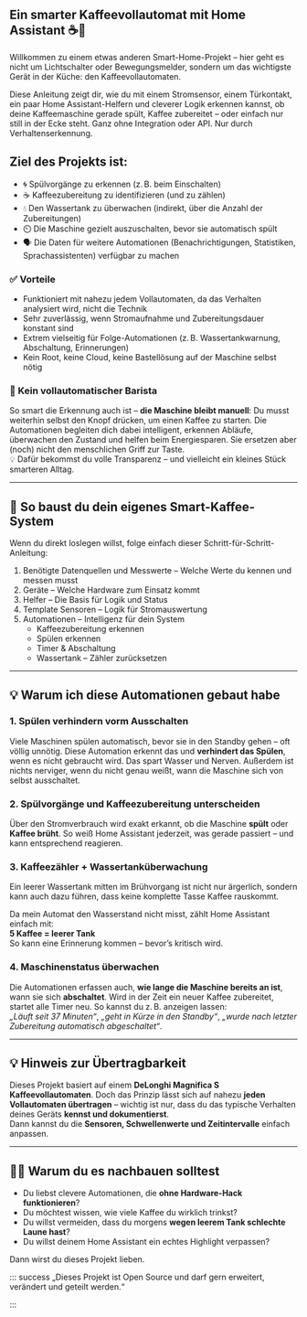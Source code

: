 ## Ein smarter Kaffeevollautomat mit Home Assistant ☕️🤖

Willkommen zu einem etwas anderen Smart-Home-Projekt – hier geht es nicht um Lichtschalter oder Bewegungsmelder, sondern um das wichtigste Gerät in der Küche: den Kaffeevollautomaten.

Diese Anleitung zeigt dir, wie du mit einem Stromsensor, einem Türkontakt, ein paar Home Assistant-Helfern und cleverer Logik erkennen kannst, ob deine Kaffeemaschine gerade spült, Kaffee zubereitet – oder einfach nur still in der Ecke steht. Ganz ohne Integration oder API. Nur durch Verhaltenserkennung.

## Ziel des Projekts ist:

- 🌀 Spülvorgänge zu erkennen (z. B. beim Einschalten)
- ☕ Kaffeezubereitung zu identifizieren (und zu zählen)
- 💧 Den Wassertank zu überwachen (indirekt, über die Anzahl der Zubereitungen)
- ⏲️ Die Maschine gezielt auszuschalten, bevor sie automatisch spült
- 🗣️ Die Daten für weitere Automationen (Benachrichtigungen, Statistiken, Sprachassistenten) verfügbar zu machen

### ✅ Vorteile

- Funktioniert mit nahezu jedem Vollautomaten, da das Verhalten analysiert wird, nicht die Technik
- Sehr zuverlässig, wenn Stromaufnahme und Zubereitungsdauer konstant sind
- Extrem vielseitig für Folge-Automationen (z. B. Wassertankwarnung, Abschaltung, Erinnerungen)
- Kein Root, keine Cloud, keine Bastellösung auf der Maschine selbst nötig

### 🚫 Kein vollautomatischer Barista

So smart die Erkennung auch ist – **die Maschine bleibt manuell**: Du musst weiterhin selbst den Knopf drücken, um einen Kaffee zu starten. Die Automationen begleiten dich dabei intelligent, erkennen Abläufe, überwachen den Zustand und helfen beim Energiesparen. Sie ersetzen aber (noch) nicht den menschlichen Griff zur Taste.  
💡 Dafür bekommst du volle Transparenz – und vielleicht ein kleines Stück smarteren Alltag.

---

## 🔧 So baust du dein eigenes Smart-Kaffee-System

Wenn du direkt loslegen willst, folge einfach dieser Schritt-für-Schritt-Anleitung:

1. Benötigte Datenquellen und Messwerte – Welche Werte du kennen und messen musst
2. Geräte – Welche Hardware zum Einsatz kommt
3. Helfer – Die Basis für Logik und Status
4. Template Sensoren – Logik für Stromauswertung
5. Automationen – Intelligenz für dein System
   - Kaffeezubereitung erkennen
   - Spülen erkennen
   - Timer & Abschaltung
   - Wassertank – Zähler zurücksetzen

---

## 💡 Warum ich diese Automationen gebaut habe

### 1. **Spülen verhindern vorm Ausschalten**

Viele Maschinen spülen automatisch, bevor sie in den Standby gehen – oft völlig unnötig. Diese Automation erkennt das und **verhindert das Spülen**, wenn es nicht gebraucht wird. Das spart Wasser und Nerven. Außerdem ist nichts nerviger, wenn du nicht genau weißt, wann die Maschine sich von selbst ausschaltet.

### 2. **Spülvorgänge und Kaffeezubereitung unterscheiden**

Über den Stromverbrauch wird exakt erkannt, ob die Maschine **spült** oder **Kaffee brüht**. So weiß Home Assistant jederzeit, was gerade passiert – und kann entsprechend reagieren.

### 3. **Kaffeezähler + Wassertanküberwachung**

Ein leerer Wassertank mitten im Brühvorgang ist nicht nur ärgerlich, sondern kann auch dazu führen, dass keine  komplette Tasse Kaffee rauskommt.

Da mein Automat den Wasserstand nicht misst, zählt Home Assistant einfach mit:  
 **5 Kaffee = leerer Tank**  
 So kann eine Erinnerung kommen – bevor’s kritisch wird.

### 4. **Maschinenstatus überwachen**

Die Automationen erfassen auch, **wie lange die Maschine bereits an ist**, wann sie sich **abschaltet**. Wird in der Zeit ein neuer Kaffee zubereitet, startet alle Timer neu. So kannst du z. B. anzeigen lassen:  
 *„Läuft seit 37 Minuten“*, *„geht in Kürze in den Standby“*, *„wurde nach letzter Zubereitung automatisch abgeschaltet“*.

---

## 💡 Hinweis zur Übertragbarkeit

Dieses Projekt basiert auf einem **DeLonghi Magnifica S Kaffeevollautomaten**. Doch das Prinzip lässt sich auf nahezu **jeden Vollautomaten übertragen** – wichtig ist nur, dass du das typische Verhalten deines Geräts **kennst und dokumentierst**.  
Dann kannst du die **Sensoren, Schwellenwerte und Zeitintervalle** einfach anpassen.

---

## 👨‍🔧 Warum du es nachbauen solltest

- Du liebst clevere Automationen, die **ohne Hardware-Hack funktionieren**?
- Du möchtest wissen, wie viele Kaffee du wirklich trinkst?
- Du willst vermeiden, dass du morgens **wegen leerem Tank schlechte Laune hast**?
- Du willst deinem Home Assistant ein echtes Highlight verpassen?

Dann wirst du dieses Projekt lieben.

::: success
„Dieses Projekt ist Open Source und darf gern erweitert, verändert und geteilt werden.“

:::